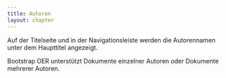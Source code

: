```yaml
---
title: Autoren
layout: chapter
---
```


Auf der Titelseite und in der Navigationsleiste werden die Autorennamen unter dem Haupttitel angezeigt. 

Bootstrap OER unterstützt Dokumente einzelner Autoren oder Dokumente mehrerer Autoren.
